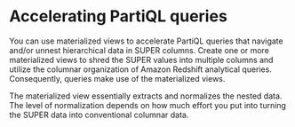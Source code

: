 # Accelerating PartiQL queries<a name="r_accelerate_mv"></a>

You can use materialized views to accelerate PartiQL queries that navigate and/or unnest hierarchical data in SUPER columns\. Create one or more materialized views to shred the SUPER values into multiple columns and utilize the columnar organization of Amazon Redshift analytical queries\. Consequently, queries make use of the materialized views\.

The materialized view essentially extracts and normalizes the nested data\. The level of normalization depends on how much effort you put into turning the SUPER data into conventional columnar data\. 